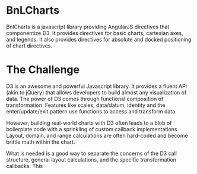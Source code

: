 # BnLCharts

BnlCharts is a javascript library providing AngularJS directives that componentize D3.  It provides directives for basic charts, cartesian axes, and legends.  It also provides directives for absolute and docked positioning of chart directives.

The Challenge
===
D3 is an awesome and powerful Javascript library.  It provides a fluent API (akin to jQuery) that allows developers to build almost any visualization of data.  The power of D3 comes through functional composition of transformation.  Features like scales, data/datum, identity and the enter/update/exit pattern use functions to access and transform data.

However, building real-world charts with D3 often leads to a blob of boilerplate code with a sprinkling of custom callback implementations.  Layout, domain, and range calculations are often hard-coded and become brittle math within the chart.

What is needed is a good way to separate the concerns of the D3 call structure, general layout calculations, and the specific transformation callbacks.  This 

